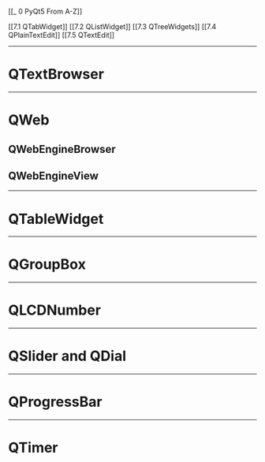 [[_ 0 PyQt5 From A-Z]]

[[7.1 QTabWidget]]
[[7.2 QListWidget]]
[[7.3 QTreeWidgets]]
[[7.4 QPlainTextEdit]]
[[7.5 QTextEdit]]







----------
# QTextBrowser

----
# QWeb

## QWebEngineBrowser






## QWebEngineView





--------
# QTableWidget






----
# QGroupBox







-------
# QLCDNumber









-----
# QSlider and QDial










------
# QProgressBar








------
# QTimer








